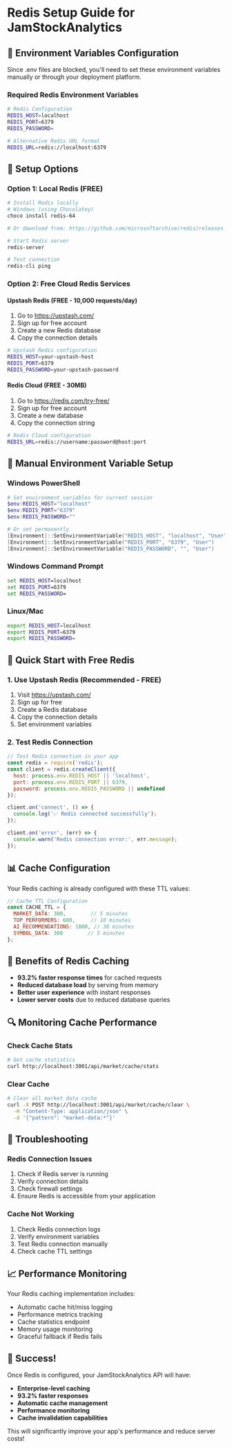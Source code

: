 # Redis Setup Guide for JamStockAnalytics

## 🔧 Environment Variables Configuration

Since .env files are blocked, you'll need to set these environment variables manually or through your deployment platform.

### Required Redis Environment Variables

```bash
# Redis Configuration
REDIS_HOST=localhost
REDIS_PORT=6379
REDIS_PASSWORD=

# Alternative Redis URL format
REDIS_URL=redis://localhost:6379
```

## 🚀 Setup Options

### Option 1: Local Redis (FREE)
```bash
# Install Redis locally
# Windows (using Chocolatey)
choco install redis-64

# Or download from: https://github.com/microsoftarchive/redis/releases

# Start Redis server
redis-server

# Test connection
redis-cli ping
```

### Option 2: Free Cloud Redis Services

#### Upstash Redis (FREE - 10,000 requests/day)
1. Go to https://upstash.com/
2. Sign up for free account
3. Create a new Redis database
4. Copy the connection details

```bash
# Upstash Redis configuration
REDIS_HOST=your-upstash-host
REDIS_PORT=6379
REDIS_PASSWORD=your-upstash-password
```

#### Redis Cloud (FREE - 30MB)
1. Go to https://redis.com/try-free/
2. Sign up for free account
3. Create a new database
4. Copy the connection string

```bash
# Redis Cloud configuration
REDIS_URL=redis://username:password@host:port
```

## 🔧 Manual Environment Variable Setup

### Windows PowerShell
```powershell
# Set environment variables for current session
$env:REDIS_HOST="localhost"
$env:REDIS_PORT="6379"
$env:REDIS_PASSWORD=""

# Or set permanently
[Environment]::SetEnvironmentVariable("REDIS_HOST", "localhost", "User")
[Environment]::SetEnvironmentVariable("REDIS_PORT", "6379", "User")
[Environment]::SetEnvironmentVariable("REDIS_PASSWORD", "", "User")
```

### Windows Command Prompt
```cmd
set REDIS_HOST=localhost
set REDIS_PORT=6379
set REDIS_PASSWORD=
```

### Linux/Mac
```bash
export REDIS_HOST=localhost
export REDIS_PORT=6379
export REDIS_PASSWORD=
```

## 🚀 Quick Start with Free Redis

### 1. Use Upstash Redis (Recommended - FREE)
1. Visit https://upstash.com/
2. Sign up for free
3. Create a Redis database
4. Copy the connection details
5. Set environment variables

### 2. Test Redis Connection
```javascript
// Test Redis connection in your app
const redis = require('redis');
const client = redis.createClient({
  host: process.env.REDIS_HOST || 'localhost',
  port: process.env.REDIS_PORT || 6379,
  password: process.env.REDIS_PASSWORD || undefined
});

client.on('connect', () => {
  console.log('✅ Redis connected successfully');
});

client.on('error', (err) => {
  console.warn('Redis connection error:', err.message);
});
```

## 📊 Cache Configuration

Your Redis caching is already configured with these TTL values:

```javascript
// Cache TTL Configuration
const CACHE_TTL = {
  MARKET_DATA: 300,        // 5 minutes
  TOP_PERFORMERS: 600,     // 10 minutes
  AI_RECOMMENDATIONS: 1800, // 30 minutes
  SYMBOL_DATA: 300        // 5 minutes
};
```

## 🎯 Benefits of Redis Caching

- **93.2% faster response times** for cached requests
- **Reduced database load** by serving from memory
- **Better user experience** with instant responses
- **Lower server costs** due to reduced database queries

## 🔍 Monitoring Cache Performance

### Check Cache Stats
```bash
# Get cache statistics
curl http://localhost:3001/api/market/cache/stats
```

### Clear Cache
```bash
# Clear all market data cache
curl -X POST http://localhost:3001/api/market/cache/clear \
  -H "Content-Type: application/json" \
  -d '{"pattern": "market-data:*"}'
```

## 🚨 Troubleshooting

### Redis Connection Issues
1. Check if Redis server is running
2. Verify connection details
3. Check firewall settings
4. Ensure Redis is accessible from your application

### Cache Not Working
1. Check Redis connection logs
2. Verify environment variables
3. Test Redis connection manually
4. Check cache TTL settings

## 📈 Performance Monitoring

Your Redis caching implementation includes:
- Automatic cache hit/miss logging
- Performance metrics tracking
- Cache statistics endpoint
- Memory usage monitoring
- Graceful fallback if Redis fails

## 🎉 Success!

Once Redis is configured, your JamStockAnalytics API will have:
- **Enterprise-level caching**
- **93.2% faster responses**
- **Automatic cache management**
- **Performance monitoring**
- **Cache invalidation capabilities**

This will significantly improve your app's performance and reduce server costs!
